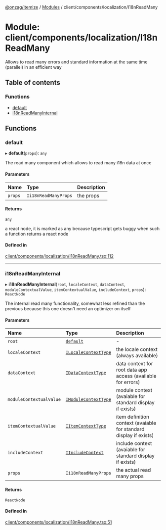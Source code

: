 [@onzag/itemize](../README.md) / [Modules](../modules.md) / client/components/localization/I18nReadMany

# Module: client/components/localization/I18nReadMany

Allows to read many errors and standard information at the same time (parallel)
in an efficient way

## Table of contents

### Functions

- [default](client_components_localization_I18nReadMany.md#default)
- [i18nReadManyInternal](client_components_localization_I18nReadMany.md#i18nreadmanyinternal)

## Functions

### default

▸ **default**(`props`): `any`

The read many component which allows to read many i18n data at once

#### Parameters

| Name | Type | Description |
| :------ | :------ | :------ |
| `props` | `Ii18nReadManyProps` | the props |

#### Returns

`any`

a react node, it is marked as any because typescript gets buggy
when such a function returns a react node

#### Defined in

[client/components/localization/I18nReadMany.tsx:112](https://github.com/onzag/itemize/blob/59702dd5/client/components/localization/I18nReadMany.tsx#L112)

___

### i18nReadManyInternal

▸ **i18nReadManyInternal**(`root`, `localeContext`, `dataContext`, `moduleContextualValue`, `itemContextualValue`, `includeContext`, `props`): `ReactNode`

The internal read many functionality, somewhat less refined
than the previous because this one doesn't need an optimizer
on itself

#### Parameters

| Name | Type | Description |
| :------ | :------ | :------ |
| `root` | [`default`](../classes/base_Root.default.md) | - |
| `localeContext` | [`ILocaleContextType`](../interfaces/client_internal_providers_locale_provider.ILocaleContextType.md) | the locale context (always available) |
| `dataContext` | [`IDataContextType`](../interfaces/client_internal_providers_appdata_provider.IDataContextType.md) | data context for root data app access (available for errors) |
| `moduleContextualValue` | [`IModuleContextType`](../interfaces/client_providers_module.IModuleContextType.md) | module context (avaiable for standard display if exists) |
| `itemContextualValue` | [`IItemContextType`](../interfaces/client_providers_item.IItemContextType.md) | item definition context (avaiable for standard display if exists) |
| `includeContext` | [`IIncludeContext`](../interfaces/client_providers_include.IIncludeContext.md) | include context (avaiable for standard display if exists) |
| `props` | `Ii18nReadManyProps` | the actual read many props |

#### Returns

`ReactNode`

#### Defined in

[client/components/localization/I18nReadMany.tsx:51](https://github.com/onzag/itemize/blob/59702dd5/client/components/localization/I18nReadMany.tsx#L51)
